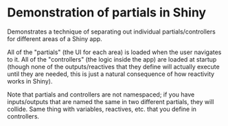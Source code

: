 # Demonstration of partials in Shiny

Demonstrates a technique of separating out individual partials/controllers for different areas of a Shiny app.

All of the "partials" (the UI for each area) is loaded when the user navigates to it. All of the "controllers" (the logic inside the app) are loaded at startup (though none of the outputs/reactives that they define will actually execute until they are needed, this is just a natural consequence of how reactivity works in Shiny).

Note that partials and controllers are not namespaced; if you have inputs/outputs that are named the same in two different partials, they will collide. Same thing with variables, reactives, etc. that you define in controllers.